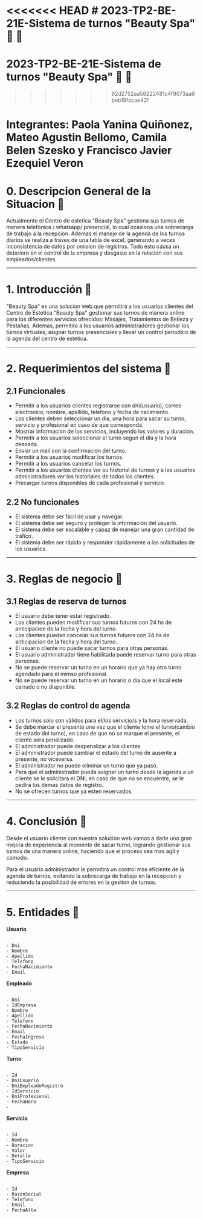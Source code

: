 <<<<<<< HEAD
﻿# 2023-TP2-BE-21E-Sistema de turnos "Beauty Spa" 💄 	💅
=======
# 2023-TP2-BE-21E-Sistema de turnos "Beauty Spa" 💄 	💅
>>>>>>> 92d2752aa58222481c4f9073aa9beb19facae42f
# Integrantes: Paola Yanina Quiñonez, Mateo Agustin Bellomo, Camila Belen Szesko y Francisco Javier Ezequiel Veron

# 0. Descripcion General de la Situacion 📍

Actualmente el Centro de estetica "Beauty Spa" gestiona sus turnos de manera telefonica / whatsapp/ presencial, lo cual ocasiona una sobrecarga de trabajo a la recepcion. Ademas el manejo de la agenda de los turnos diarios se realiza a traves de una tabla de excel, generando a veces inconsistencia de datos por omision de registros. Todo esto causa un deterioro en el control de la empresa y desgaste en la relacion con sus empleados/clientes.

<hr />

# 1. Introducción 📍

"Beauty Spa" es una solucion web que permitira a los usuarios clientes del Centro de Estetica "Beauty Spa" gestionar sus turnos de manera online para los diferentes servicios ofrecidos: Masajes, Tratamientos de Belleza y Pestañas. Ademas, permitira a los usuarios administradores gestionar los turnos virtuales, asignar turnos presenciales y llevar un control periodico de la agenda del centro de estetica.

<hr />

# 2. Requerimientos del sistema 📍

## 2.1 Funcionales

- Permitir a los usuarios clientes registrarse con dni(usuario), correo electronico, nombre, apellido, telefono y fecha de nacimiento.
- Los clientes deben seleccionar un dia, una hora para sacar su turno, servicio y profesional en caso de que corresponda.
- Mostrar informacion de los servicios, incluyendo los valores y duracion.
- Permitir a los usuarios seleccionar el turno segun el dia y la hora deseada.
- Enviar un mail con la confirmacion del turno.
- Permitir a los usuarios modificar los turnos.
- Permitir a los usuarios cancelar los turnos.
- Permitir a los usuarios clientes ver su historial de turnos y a los usuarios administradores ver los historiales de todos los clientes.
- Precargar turnos disponibles de cada profesional y servicio.

## 2.2 No funcionales

- El sistema debe ser fácil de usar y navegar.
- El sistema debe ser seguro y proteger la información del usuario.
- El sistema debe ser escalable y capaz de manejar una gran cantidad de tráfico.
- El sistema debe ser rápido y responder rápidamente a las solicitudes de los usuarios.

<hr />

# 3. Reglas de negocio 📍

## 3.1 Reglas de reserva de turnos

- El usuario debe tener estar registrado.
- Los clientes pueden modificar sus turnos futuros con 24 hs de anticipacion de la fecha y hora del turno.
- Los clientes pueden cancelar sus turnos futuros con 24 hs de anticipacion de la fecha y hora del turno.
- El usuario cliente no puede sacar turnos para otras personas.
- El usuario administrador tiene habilitada puede reservar turno para otras personas.
- No se puede reservar un turno en un horario que ya hay otro turno agendado para el mimso profesional.
- No se puede reservar un turno en un horario o dia que el local este cerrado o no disponible.

## 3.2 Reglas de control de agenda

- Los turnos solo son válidos para el/los servicio/s y la hora reservada.
- Se debe marcar el presente una vez que el cliente tome el turno(cambio de estado del turno), en caso de que no se marque el presente, el cliente sera penalizado.
- El administrador puede despenalizar a los clientes.
- El administrador puede cambiar el estado del turno de ausente a presente, no viceversa.
- El administrador no puede eliminar un turno que ya pasó.
- Para que el administrador pueda asignar un turno desde la agenda a un cliente se le solicitara el DNI, en caso de que no se encuentre, se le pedira los demas datos de registro.
- No se ofrecen turnos que ya esten reservados.

<hr />

# 4. Conclusión 📍

Desde el usuario cliente con nuestra solucion web vamos a darle una gran mejora de experiencia al momento de sacar turno, logrando gestionar sus turnos de una manera online, haciendo que el proceso sea mas agil y comodo.

Para el usuario administrador le permitira un control mas eficiente de la agenda de turnos, evitando la sobrecarga de trabajo en la recepcion y reduciendo la posibilidad de errores en la gestion de turnos.

<hr />

# 5. Entidades 📍

**Usuario**

```

- Dni
- Nombre
- Apellido
- Telefono
- FechaNacimiento
- Email

```

**Empleado**

```

- Dni
- IdEmpresa
- Nombre
- Apellido
- Telefono
- FechaNacimiento
- Email
- FechaIngreso
- Estado
- TipoServicio

```

**Turno**

```

- Id
- DniUsuario
- DniEmpleadoRegistro
- IdServicio
- DniProfesional
- FechaHora
-

```

**Servicio**

```

- Id
- Nombre
- Duracion
- Valor
- Detalle
- TipoServicio

```

**Empresa**

```

- Id
- RazonSocial
- Telefono
- Email
- FechaAlta

```

